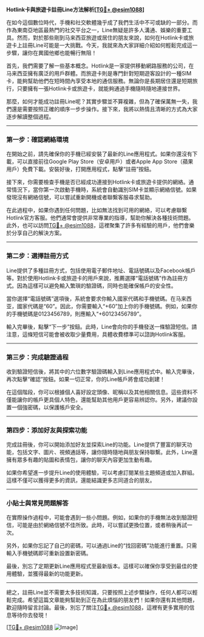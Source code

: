 **Hotlink卡與旅遊卡註冊Line方法解析[[TG💪+ @esim1088](https://t.me/s/esim1088)]**

在如今這個數位時代，手機和社交軟體幾乎成了我們生活中不可或缺的一部分。而作為東南亞地區最熱門的社交平台之一，Line無疑是許多人溝通、娛樂的重要工具。然而，對於那些剛到马来西亚旅遊或居住的朋友來說，如何在Hotlink卡或旅遊卡上註冊Line可能是一大挑戰。今天，我就來為大家詳細介紹如何輕鬆完成這一步驟，讓你在異國他鄉也能暢行無阻！

首先，我們需要了解一些基本概念。Hotlink是一家提供移動網路服務的公司，在马来西亚擁有廣泛的用戶群體。而旅遊卡則是專門針對短期遊客設計的一種SIM卡，能夠幫助他們在短時間內享受本地的通信服務。無論你是長期居住還是短期旅行，只要擁有一張Hotlink卡或旅遊卡，就能夠通過手機隨時隨地連接世界。

那麼，如何才能成功註冊Line呢？其實步驟並不算複雜，但為了確保萬無一失，我們還是需要按照正確的順序一步步操作。接下來，我將以熱情且清晰的方式為大家逐步解讀整個過程。

---

### 第一步：確認網絡環境

在開始之前，請先確保你的手機已經安裝了最新的Line應用程式。如果你還沒有下載，可以直接前往Google Play Store（安卓用戶）或者Apple App Store（蘋果用戶）免費下載。安裝好後，打開應用程式，點擊“註冊”按鈕。

接下來，你需要檢查手機是否已經成功連接到Hotlink卡或旅遊卡提供的網絡。通常情況下，當你第一次啟動手機時，系統會自動識別SIM卡並顯示網絡信號。如果發現沒有網絡信號，可以嘗試重新開機或者聯繫客服尋求幫助。

在此過程中，如果你遇到任何問題，比如無法找到可用的網絡，可以考慮聯繫Hotlink官方客服。他們通常會提供非常專業的指導，幫助你解決各種技術問題。此外，也可以訪問[TG💪+ @esim1088](https://t.me/s/esim1088)，這裡聚集了許多有經驗的用戶，他們會樂於分享自己的解決方案。

---

### 第二步：選擇註冊方式

Line提供了多種註冊方式，包括使用電子郵件地址、電話號碼以及Facebook帳戶等。對於使用Hotlink卡或旅遊卡的用戶來說，推薦選擇“電話號碼”作為註冊方式。因為這樣可以避免輸入繁瑣的驗證碼，同時也能確保帳戶的安全性。

當你選擇“電話號碼”選項後，系統會要求你輸入國家代碼和手機號碼。在马来西亚，國家代碼是“60”。因此，你需要輸入“+60”加上你的手機號碼。例如，如果你的手機號碼是0123456789，則應輸入“+60123456789”。

輸入完畢後，點擊“下一步”按鈕。此時，Line會向你的手機發送一條驗證短信。請注意，這條短信可能會被收取少量費用，具體收費標準可以諮詢Hotlink客服。

---

### 第三步：完成驗證過程

收到驗證短信後，將其中的六位數字驗證碼輸入到Line應用程式中。輸入完畢後，再次點擊“確認”按鈕。如果一切正常，你的Line帳戶將會成功創建！

在這個階段，你可以根據個人喜好設定頭像、昵稱以及其他相關信息。這些資料不僅能讓你的帳戶更具個人特色，還能幫助其他用戶更容易辨認你。另外，建議你設置一個強密碼，以保護帳戶安全。

---

### 第四步：添加好友與探索功能

完成註冊後，你可以開始添加好友並探索Line的功能。Line提供了豐富的聊天功能，包括文字、圖片、視頻通話等，讓你隨時隨地與朋友保持聯繫。此外，Line還擁有眾多有趣的貼圖和表情包，讓你的聊天內容更加生動有趣。

如果你希望進一步提升Line的使用體驗，可以考慮訂閱某些主題頻道或加入群組。這樣不僅可以獲得更多的資訊，還能結識更多志同道合的朋友。

---

### 小貼士與常見問題解答

在實際操作過程中，可能會遇到一些小問題。例如，如果你的手機無法收到驗證短信，可能是由於網絡信號不佳所致。此時，可以嘗試更換位置，或者稍後再試一次。

另外，如果你忘記了自己的密碼，可以通過Line的“找回密碼”功能進行重置。只需輸入手機號碼即可重新設置新密碼。

最後，別忘了定期更新Line應用程式至最新版本。這樣可以確保你享受到最佳的使用體驗，並獲得最新的功能更新。

---

總之，註冊Line並不需要太多技術知識，只要按照上述步驟操作，任何人都可以輕鬆完成。希望這篇文章能夠幫助到正在為此煩惱的朋友們！如果你還有其他問題，歡迎隨時留言討論。最後，別忘了關注[TG💪+ @esim1088](https://t.me/s/esim1088)，這裡有更多實用的信息等待你去發現！

[[TG💪+ @esim1088](https://t.me/s/esim1088) ![Image](https://i.postimg.cc/4NQfJmqS/Snipaste-2025-05-13-00-14-12.png)]